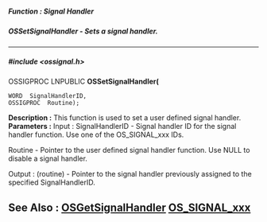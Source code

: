 ##### Function : Signal Handler
##### OSSetSignalHandler - Sets a signal handler.
---
##### #include <ossignal.h>
OSSIGPROC LNPUBLIC **OSSetSignalHandler(**

	WORD  SignalHandlerID,
	OSSIGPROC  Routine);
**Description :**
This function is used to set a user defined signal handler.
**Parameters :**
Input :
SignalHandlerID  -  Signal handler ID for the signal handler function.  Use one of the OS_SIGNAL_xxx IDs.

Routine  -  Pointer to the user defined signal handler function.  Use NULL to disable a signal handler.

Output :
(routine)  -  Pointer to the signal handler previously assigned to the specified SignalHandlerID.


**See Also :**
[OSGetSignalHandler](D:/md_files/OSGetSignalHandler.md)
[OS_SIGNAL_xxx](D:/md_files/OS_SIGNAL_xxx.md)
---
